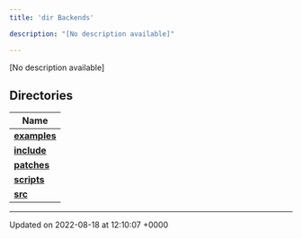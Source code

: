 ```yaml
---
title: 'dir Backends'

description: "[No description available]"

---
```







[No description available]

## Directories

| Name           |
| -------------- |
| **[examples](/documentation/code/gambit_2-2/files/dir_fd42a26dfd45720795ea78af8b797244/#dir-examples)**  |
| **[include](/documentation/code/gambit_2-2/files/dir_fff6544e2674f6c237f54e08cc1ccab4/#dir-include)**  |
| **[patches](/documentation/code/gambit_2-2/files/dir_ce9c4c189a44d94cd4ce7dd1c6bca64b/#dir-patches)**  |
| **[scripts](/documentation/code/gambit_2-2/files/dir_844c768eef53abfe888ab2eb544709b6/#dir-scripts)**  |
| **[src](/documentation/code/gambit_2-2/files/dir_01bedd8e8802aa37dbcedab696961d56/#dir-src)**  |






-------------------------------

Updated on 2022-08-18 at 12:10:07 +0000
